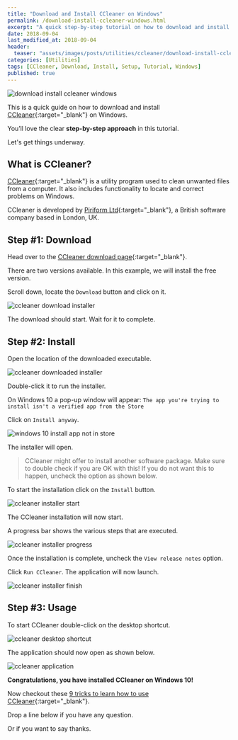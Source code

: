 ```yaml
---
title: "Download and Install CCleaner on Windows"
permalink: /download-install-ccleaner-windows.html
excerpt: "A quick step-by-step tutorial on how to download and install CCleaner on Windows 10."
date: 2018-09-04
last_modified_at: 2018-09-04
header:
  teaser: "assets/images/posts/utilities/ccleaner/download-install-ccleaner-windows.png"
categories: [Utilities]
tags: [CCleaner, Download, Install, Setup, Tutorial, Windows]
published: true
---
```


<img src="{{ site.url }}/assets/images/posts/utilities/ccleaner/download-install-ccleaner-windows.png" alt="download install ccleaner windows" class="align-right title-image">

This is a quick guide on how to download and install [CCleaner](https://www.ccleaner.com/){:target="_blank"} on Windows.

You’ll love the clear **step-by-step approach** in this tutorial.

Let's get things underway.

## What is CCleaner?

[CCleaner](https://en.wikipedia.org/wiki/CCleaner){:target="_blank"} is a utility program used to clean unwanted files from a computer. It also includes functionality to locate and correct problems on Windows.

CCleaner is developed by [Piriform Ltd](https://en.wikipedia.org/wiki/Piriform_(company)){:target="_blank"}, a British software company based in London, UK.

## Step #1: Download

Head over to the [CCleaner download page](https://www.ccleaner.com/ccleaner/download){:target="_blank"}.

There are two versions available. In this example, we will install the free version.

Scroll down, locate the `Download` button and click on it.

<img src="{{ site.url }}/assets/images/posts/utilities/ccleaner/ccleaner-download-installer.png" alt="ccleaner download installer">

The download should start. Wait for it to complete.

## Step #2: Install

Open the location of the downloaded executable.

<img src="{{ site.url }}/assets/images/posts/utilities/ccleaner/ccleaner-downloaded-installer.png" alt="ccleaner downloaded installer">

Double-click it to run the installer.

On Windows 10 a pop-up window will appear: `The app you're trying to install isn't a verified app from the Store`

Click on `Install anyway`.

<img src="{{ site.url }}/assets/images/posts/windows-10-install-app-not-in-store.png" alt="windows 10 install app not in store">

The installer will open.

> CCleaner might offer to install another software package. Make sure to double check if you are OK with this! If you do not want this to happen, uncheck the option as shown below.

To start the installation click on the `Install` button.

<img src="{{ site.url }}/assets/images/posts/utilities/ccleaner/ccleaner-installer-start.png" alt="ccleaner installer start">

The CCleaner installation will now start.

A progress bar shows the various steps that are executed.

<img src="{{ site.url }}/assets/images/posts/utilities/ccleaner/ccleaner-installer-progress.png" alt="ccleaner installer progress">

Once the installation is complete, uncheck the `View release notes` option.

Click `Run CCleaner`. The application will now launch.

<img src="{{ site.url }}/assets/images/posts/utilities/ccleaner/ccleaner-installer-finish.png" alt="ccleaner installer finish">

## Step #3: Usage

To start CCleaner double-click on the desktop shortcut.

<img src="{{ site.url }}/assets/images/posts/utilities/ccleaner/ccleaner-desktop-shortcut.png" alt="ccleaner desktop shortcut">

The application should now open as shown below.

<img src="{{ site.url }}/assets/images/posts/utilities/ccleaner/ccleaner-application.png" alt="ccleaner application">

**Congratulations, you have installed CCleaner on Windows 10!**

Now checkout these [9 tricks to learn how to use CCleaner](https://en.softonic.com/articles/9-tricks-to-use-ccleaner-properly){:target="_blank"}.

Drop a line below if you have any question.

Or if you want to say thanks.
